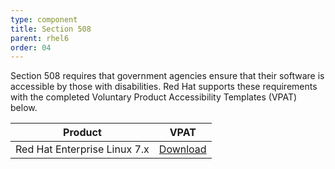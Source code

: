 ```yaml
---
type: component
title: Section 508
parent: rhel6
order: 04
---
```


<!-- Links section begin -->
Section 508 requires that government agencies ensure that their software is accessible by those with disabilities. Red Hat supports these requirements with the completed Voluntary Product Accessibility Templates (VPAT) below.

| Product | VPAT |
|:-------:|:----:|
| Red Hat Enterprise Linux 7.x | [Download](https://www.redhat.com/en/files/resources/li-red-hat-enterprise-linux-7-vpat.pdf) |
